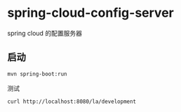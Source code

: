 # spring-cloud-config-server
spring cloud 的配置服务器

## 启动
```bash
mvn spring-boot:run
```

测试
```bash
curl http://localhost:8080/la/development
```